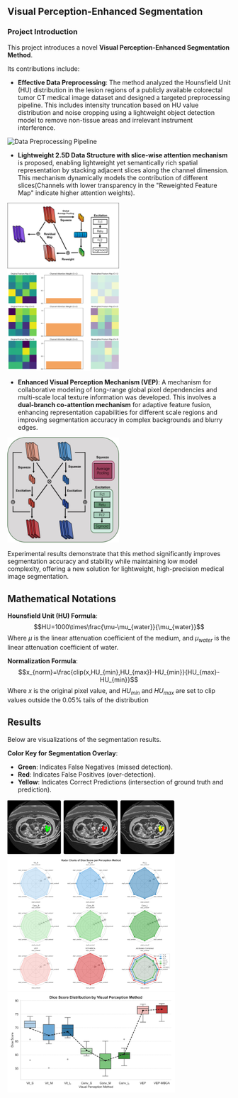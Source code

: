 ## Visual Perception-Enhanced Segmentation

### Project Introduction

This project introduces a novel **Visual Perception-Enhanced Segmentation Method**.

Its contributions include:

* **Effective Data Preprocessing**: The method analyzed the Hounsfield Unit (HU) distribution in the lesion regions of a publicly available colorectal tumor CT medical image dataset and designed a targeted preprocessing pipeline. This includes intensity truncation based on HU value distribution and noise cropping using a lightweight object detection model to remove non-tissue areas and irrelevant instrument interference.

<img src="figure/preprocessing.png" alt="Data Preprocessing Pipeline" width="50%">

* **Lightweight 2.5D Data Structure with slice-wise attention mechanism** is proposed, enabling lightweight yet semantically rich spatial representation by stacking adjacent slices along the channel dimension. This mechanism dynamically models the contribution of different slices(Channels with lower transparency in the "Reweighted Feature Map" indicate higher attention weights).

<img src="figure/sliceattention.png" alt="Slice attention" width="50%">



<img src="figure/SAH.png" alt="Channel Attention Effects Visualization" width="50%">

* **Enhanced Visual Perception Mechanism (VEP)**: A mechanism for collaborative modeling of long-range global pixel dependencies and multi-scale local texture information was developed. This involves a **dual-branch co-attention mechanism** for adaptive feature fusion, enhancing representation capabilities for different scale regions and improving segmentation accuracy in complex backgrounds and blurry edges.

<img src="figure/MBCA.png" alt="Dual-branch Co-attention" width="50%">

Experimental results demonstrate that this method significantly improves segmentation accuracy and stability while maintaining low model complexity, offering a new solution for lightweight, high-precision medical image segmentation.



## Mathematical Notations

**Hounsfield Unit (HU) Formula**:
                                                                                           $$HU=1000\times\frac{\mu-\mu_{water}}{\mu_{water}}$$
Where $\mu$ is the linear attenuation coefficient of the medium, and $\mu_{water}$ is the linear attenuation coefficient of water.

**Normalization Formula**:
                                                                                  $$x_{norm}=\frac{clip(x,HU_{min},HU_{max})-HU_{min}}{HU_{max}-HU_{min}}$$
Where $x$ is the original pixel value, and $HU_{min}$ and $HU_{max}$ are set to clip values outside the 0.05% tails of the distribution

## Results

Below are visualizations of the segmentation results.

**Color Key for Segmentation Overlay**:

* **Green**: Indicates False Negatives (missed detection).
* **Red**: Indicates False Positives (over-detection).
* **Yellow**: Indicates Correct Predictions (intersection of ground truth and prediction).

<img src="figure/results.png" alt="Dual-branch Co-attention" width="75%">

<img src="figure/radar.png" alt="Dual-branch Co-attention" width="75%">

<img src="figure/box.png" alt="Dual-branch Co-attention" width="75%">
